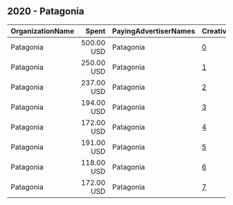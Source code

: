 ## 2020 - Patagonia 
|OrganizationName|Spent|PayingAdvertiserNames|CreativeUrls|Impressions|Genders|AgeBrackets|CountryCodes|BillingAddresses|CandidateBallotInformation|
|:---|---:|:---|:---|---:|:---|:---|:---|:---|:---|
|Patagonia|500.00 USD|Patagonia|[0](https://www.snap.com/political-ads/asset/624d468b9191fd85a2c63b085ab0fd4b9d888973be22c682ffb7d25bedb258fe?mediaType=mp4)|123,270||18+|united states|"235 W Santa Clara St,Ventura,93001,US"||
|Patagonia|250.00 USD|Patagonia|[1](https://www.snap.com/political-ads/asset/4ecaed5dbd1c5d1df48e5c65cba67264b0acccfc847197eef146b24301cda41a?mediaType=mp4)|157,033|||united states|"235 W Santa Clara St,Ventura,93001,US"||
|Patagonia|237.00 USD|Patagonia|[2](https://www.snap.com/political-ads/asset/98baf677722ead2a56b04c331632c47dfc0bb477643be0540691d81e11dc3ab2?mediaType=mp4)|50,880||18+|united states|"235 W Santa Clara St,Ventura,93001,US"||
|Patagonia|194.00 USD|Patagonia|[3](https://www.snap.com/political-ads/asset/7aee94deba9d95f44cdbf2ccffa0458367eb3a840a2cf3782f975ec32ebc7081?mediaType=mp4)|47,314||18+|united states|"235 W Santa Clara St,Ventura,93001,US"||
|Patagonia|172.00 USD|Patagonia|[4](https://www.snap.com/political-ads/asset/1259b62a2408678e1a125456aa3a37f4fed20771fd4056b220c9336982f641d3?mediaType=mp4)|37,668||18+|united states|"235 W Santa Clara St,Ventura,93001,US"||
|Patagonia|191.00 USD|Patagonia|[5](https://www.snap.com/political-ads/asset/7aee94deba9d95f44cdbf2ccffa0458367eb3a840a2cf3782f975ec32ebc7081?mediaType=mp4)|58,432||18+|united states|"235 W Santa Clara St,Ventura,93001,US"||
|Patagonia|118.00 USD|Patagonia|[6](https://www.snap.com/political-ads/asset/a8cba41e773c76874fb60610b6615779187799bd471cf73273e92c66881b7c14?mediaType=mp4)|124,315||18+|united states|"235 W Santa Clara St,Ventura,93001,US"||
|Patagonia|172.00 USD|Patagonia|[7](https://www.snap.com/political-ads/asset/1259b62a2408678e1a125456aa3a37f4fed20771fd4056b220c9336982f641d3?mediaType=mp4)|36,312||18+|united states|"235 W Santa Clara St,Ventura,93001,US"||
